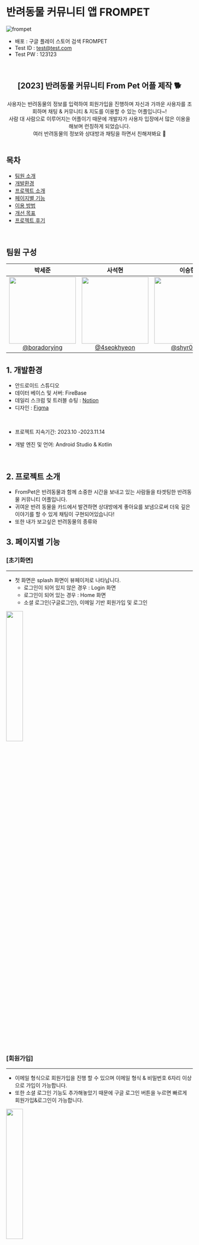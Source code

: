 # 반려동물 커뮤니티 앱 FROMPET

![frompet](https://github.com/NBCampFinalProject/FromPet/assets/106301222/7107c904-d779-4371-a31a-7582e0334cae)

- 배포 : 구글 플레이 스토어 검색 FROMPET
- Test ID : test@test.com
- Test PW : 123123


<br>



<div align="center">
<h2>[2023] 반려동물 커뮤니티 From Pet 어플 제작 🐕</h2>
사용자는 반려동물의 정보를 입력하여 회원가입을 진행하며 자신과 가까운 사용자를 조회하며 채팅 & 커뮤니티 & 지도를 이용할 수 있는 어플입니다~! <br> 사람 대 사람으로 이루어지는 어플이기 때문에 개발자가 사용자 입장에서 많은 이용을 해보며 런칭하게 되었습니다. <br> 여러 반려동물의 정보와 상대방과 채팅을 하면서 친해져봐요 🙌
</div>

<br/>


## 목차
  - [팀원 소개](#팀원-구성)
  - [개발환경](#1-개발환경)
  - [프로젝트 소개](#2-프로젝트-소개)
  - [페이지별 기능](#3-페이지별-기능)
  - [이용 방법](#4-이용-방법)
  - [개선 목표](#5-개선-목표)
  - [프로젝트 후기](#6-프로젝트-후기)
 

<br/>


## 팀원 구성

<div align="center">

| **박세준** | **사석현** | **이승현** | **이수진** |
| :------: |  :------: | :------: | :------: |
| [<img src= "https://github.com/NBCampFinalProject/FromPet/assets/106301222/3a256a71-5a3f-4fa2-8e69-81086de97bd8" height=180 width=180> <br/> @boradorying](https://github.com/boradorying) | [<img src="https://github.com/NBCampFinalProject/FromPet/assets/106301222/9c8d5ad1-4a24-4ea4-b374-c8c9161fa6f3" height=180 width=180> <br/> @4seokhyeon](https://github.com/4seokhyeon)| [<img src="https://github.com/NBCampFinalProject/FromPet/assets/106301222/11049fcc-d48f-4cfa-a839-f85f1d3f12fc" height=180 width=180> <br/> @shyr0809](https://github.com/shyr0809)|[<img src="https://github.com/NBCampFinalProject/FromPet/assets/106301222/3826a521-c98c-4f73-b944-25c704bd87b1" height=180 width=180> <br/> @sooj36](https://github.com/sooj36) |
</div>

## 1. 개발환경 
 - 안드로이드 스튜디오
 - 데이터 베이스 및 서버: FireBase
 - 데일리 스크럼 및 트러블 슈팅 : [Notion](https://www.notion.so/12-b5e63529398b49e68ab10b59e636e6ea)
 - 디자인 : [Figma](https://www.figma.com/file/78mamyOeOlT9VOeaRywoH7/12%EC%A1%B0-%EC%99%80%EC%9D%B4%EC%96%B4%ED%94%84%EB%A0%88%EC%9E%84?type=design&node-id=59-12&mode=design&t=l6CIi1VZS6vIykLs-0)
<br/>

 - 프로젝트 지속기간: 2023.10 -2023.11.14

 - 개발 엔진 및 언어: Android Studio & Kotlin
 

<br/>


## 2. 프로젝트 소개
- FromPet은 반려동물과 함께 소중한 시간을 보내고 있는 사람들을 타겟팅한 반려동물 커뮤니티 어플입니다.
- 귀여운 반려 동물을 카드에서 발견하면 상대방에게 좋아요를 보냄으로써 더욱 깊은 이야기를 할 수 있게 채팅이 구현되어있습니다!
- 또한 내가 보고싶은 반려동물의 종류와 


## 3. 페이지별 기능

### [초기화면]
* * *
- 첫 화면은 splash 화면이 뷰페이저로 나타납니다.
    - 로그인이 되어 있지 않은 경우 : Login 화면
    - 로그인이 되어 있는 경우 : Home 화면
    - 소셜 로그인(구글로그인), 이메일 기반 회원가입 및 로그인
 

<div align="left">

<img width="30%" src="https://github.com/NBCampFinalProject/FromPet/assets/106301222/aac2a14e-4de0-41cf-99a6-b863652eb26c.gif"/> 
</div>

### [회원가입]
* * *
- 이메일 형식으로 회원가입을 진행 할 수 있으며 이메일 형식 & 비밀번호 6자리 이상으로 가입이 가능합니다.
- 또한 소셜 로그인 기능도 추가해놓았기 때문에 구글 로그인 버튼을 누르면 빠르게 회원가입&로그인이 가능합니다.

  

<img width="30%" src="https://github.com/NBCampFinalProject/FromPet/assets/106301222/cfae4ae3-a6c8-42ce-919b-d40c86db1361.gif"/>
<br>


### [프로필 설정]
* * *
- 첫 회원가입을 하게 되면 자동으로 회원정보를 입력하는 창이 뜨게 됩니다.
- 이때 회원 정보를 저장하지 않거나 넘어갈 수 없게 하여 예외가 생길 수도 있는 부분을 배제 하였습니다.
- 작성이 완료되면 자동적으로 홈화면으로 넘어갑니다.

 <img width="30%" src="https://github.com/NBCampFinalProject/FromPet/assets/106301222/9b47174b-0b71-434e-a465-decc35e99cba.gif"/> 
<br>

### [로그인]
* * *
- 로그인은 소셜 로그인와 이메일 로그인 둘을 지원합니다.
- 로그인을 하면 회원 정보 여부에 따라서 화면이 전환됩니다.
- 회원 정보가 없을 경우 : 회원정보 입력 화면
- 회원 정보가 있을 경우 : 홈 화면
<div align="center">
<img width="30%" src="https://github.com/NBCampFinalProject/FromPet/assets/106301222/86e81ee8-55c7-42ae-b242-b0e645717624.gif"/>
<img width="30%" src="https://github.com/NBCampFinalProject/FromPet/assets/106301222/b360d26a-f31c-416d-8489-feccb93a4b24.gif"/>
</div>

### [로그아웃]
* * *
<img width="30%" src="https://github.com/NBCampFinalProject/FromPet/assets/106301222/65918bae-5399-4668-af2a-c4a2cc13dc5f.git"/>
<br>

### [홈 화면]
* * *   
- 스와이프 하여 어플 사용자에게 좋아요 표시를 해보세요!
- 화살표를 누르면 상대방의 프로필을 자세하게 볼 수 있습니다.
- 필터를 사용해 내가 원하는 반려동물을 필터링 해서 조회 해볼 수 있습니다.
<img width="30%" src="https://github.com/NBCampFinalProject/FromPet/assets/106301222/33536db5-2d6f-4ef2-9a5a-3d44f7990e54"/>
<img width="30%" src="https://github.com/NBCampFinalProject/FromPet/assets/106301222/bd25f7f0-b087-440f-b24d-a2c926c746af"/>
<br>

### [채팅 화면]
* * *
- 채팅화면은 홈화면에서 매칭이 서로 된 유저끼리만 채팅을 지원합니다.
- 오른쪽 목록은 나에게 좋아요를 보낸 유저의 프로필을 조회할 수 있습니다.
- 실시간으로 상대방과 채팅을 할 수 있습니다.
- 물론 상대방이 채팅에서 마음에 들지 않는다면 우측 상단의 나가기 버튼으로 채팅방을 닫을 수 있습니다.
<img width="30%" src="https://github.com/NBCampFinalProject/FromPet/assets/106301222/0611251d-df5d-4a9c-b8e5-287ddfc577a5"/>
<img width="30%" src="https://github.com/NBCampFinalProject/FromPet/assets/106301222/038c1efe-e241-496d-a818-596fe26a037b"/>
<br>

### [지도 화면]
* * *
- 내 위치를 기반해서 근처의 유저가 있는지 지도상으로 찾아볼 수 있습니다.
<img width="30%" src="https://github.com/NBCampFinalProject/FromPet/assets/106301222/bbcfb994-0a6f-43da-a222-c3ef604fe6f6"/>
<br>

### [커뮤니티]
* * *
- 커뮤니티를 통해 다른 유저들과 여러가지 정보를 공유할 수 있습니다.
- 각 동물 이미지에 맞는 정보들만 카테고리로 조회할 수 있습니다.
- 클립으로 원하는 정보들만 모아서 볼 수 있고 상단에 검색을 통해 내가 원하는 키워드만 검색할 수 있습니다.
- 커뮤니티에서 원하는 정보에 댓글과 대댓글을 달아 상대방과 소통을 할 수 있습니다.
<img width="30%" src="https://github.com/NBCampFinalProject/FromPet/assets/106301222/97335949-4714-48c5-9fca-bae1b3b94706"/>
<img width="30%" src="https://github.com/NBCampFinalProject/FromPet/assets/106301222/3bca7a63-6b6f-4d01-b4c5-0773b99ba546"/>
<br>

### [마이페이지 화면]
* * *
- 마이페이지에서 프로필 수정을 할 수 있습니다.
- 내가 어떤 사용자와 친구가 되어있는지도 한번에 조회 가능합니다.
- 알림관리에서 토글 버튼으로 알림기능을 on&off 할 수 있습니다.
- 설정에서는 회원 탈퇴와 비밀번호 초기화를 진행 할 수 있습니다.
<img width="30%" src="https://github.com/NBCampFinalProject/FromPet/assets/106301222/7e6821ce-eaa6-45c9-b9b5-01adc47f180d"/>
<img width="30%" src="https://github.com/NBCampFinalProject/FromPet/assets/106301222/903b299c-7269-40ba-9463-dd175d7ac1cb"/>
<br/>
<img width="30%" src="https://github.com/NBCampFinalProject/FromPet/assets/106301222/73b11397-2d1b-48da-839f-4f66cc1f4020"/>
<img width="30%" src="https://github.com/NBCampFinalProject/FromPet/assets/106301222/3cf92a25-dc17-4c9c-a7bf-da82290b735c)"/>


## 4. 이용 방법
- 홈화면에서 마음에 드는 반려동물을 좋아요 해보세요! <br/>
그럼 상대방에게 좋아요 표시가 됩니다! 하지만 너무 연연하지 말아요 상대방이 마음에 들지 않으면 거절 할 수도 있답니다...🫢 좌절은 No~ No~

-  반려 동물 커뮤니티 어플입니다. <br/>
  홈화면에서 유저를 카드뷰로 확인할 수 있으며 위의 화면과 같이 자신이 원하는 상대방의 대한 정보를 필터링하여 식별 할 수 있습니다.🙏<br/>
- 상대방과 채팅을 하며 친해져 보세요! <br/>
  매칭된 상대방과 여러정보를 공유하며 채팅으로써 친해져보세요! 물론 상대방이 맘에 들지 않으면 나가기로 친구를 아예 끊을 수도 있습니다! 🫨<br/>
- FromPet만의 커뮤니티를 이용해 보세요 ! 💬<br/>
  상단에는 매칭된 유저의 등수와 쌍을 확인할수가 있고 하단에는 반려동물의 타입에 따라서 카테고리 정보를 각각 조회해 볼 수 있습니다! 🌈 <br/> 사용자의 반려동물 타입 요구가 많아지면 추후에 업데이트를 할 예정입니다!🤔


## 5. 개선 목표
- 배포이후에 사용자의 니즈를 수렴하여 꾸준한 업데이트를 할 예정 [Notion](https://www.notion.so/02fe3fcc274c427faebca42a290a2d90)
- MVVM 패턴이 적용되지 않은 부분을 리펙토링하여 유지보수
    - 로그인 로직에 사용된 Dagger Hilt에 대한 팀원 전체 이해도 증가 -> 모든 구조에 적용(리펙토링)
    - 파이어베이스 서버를 AWS 혹은 데이터 베이스 수정으로 빠릿한 어플, 최적화에 유지보수를 할 예정
 
## 6. 프로젝트 후기  

### 박세준

<br>

### 사석현

<br>

### 이승현

<br>

### 이수진

<br>

